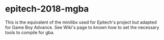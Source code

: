 epitech-2018-mgba
=================

This is the equivalent of the minilibx used for Epitech's project but adapted for Game Boy Advance. See Wiki's page to known how to set the necessary tools to compile for gba.
